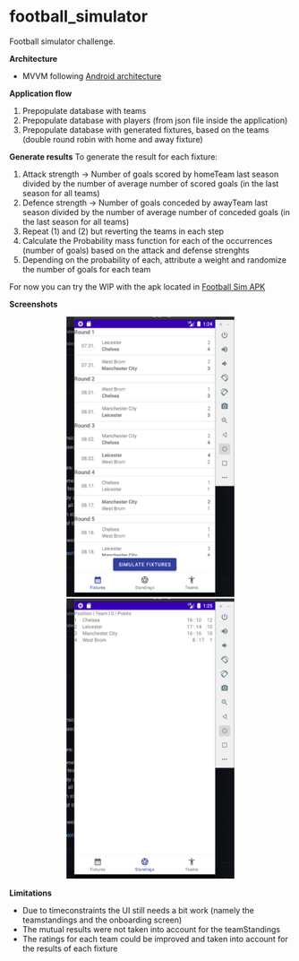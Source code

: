 # football_simulator

Football simulator challenge.

**Architecture**
- MVVM following [Android architecture](https://developer.android.com/topic/architecture)

**Application flow**
1. Prepopulate database with teams
2. Prepopulate database with players (from json file inside the application)
2. Prepopulate database with generated fixtures, based on the teams (double round robin with home and away fixture)

**Generate results**
To generate the result for each fixture:
1. Attack strength -> Number of goals scored by homeTeam last season divided by the number of average number of scored goals (in the last season for all teams)
2. Defence strength -> Number of goals conceded by awayTeam last season divided by the number of average number of conceded goals (in the last season for all teams)
3. Repeat (1) and (2) but reverting the teams in each step
4. Calculate the Probability mass function for each of the occurrences (number of goals) based on the attack and defense strenghts
5. Depending on the probability of each, attribute a weight and randomize the number of goals for each team

For now you can try the WIP with the apk located in [Football Sim APK](sampleapk/app-debug.apk)

**Screenshots**

<p align="center">
<img src="/appscreenshot/fixtures.png" width="300" height="500"/>
<img src="/appscreenshot/team_standings.png" width="300" height="500"/>
</p>

**Limitations**
- Due to timeconstraints the UI still needs a bit work (namely the teamstandings and the onboarding screen)
- The mutual results were not taken into account for the teamStandings
- The ratings for each team could be improved and taken into account for the results of each fixture